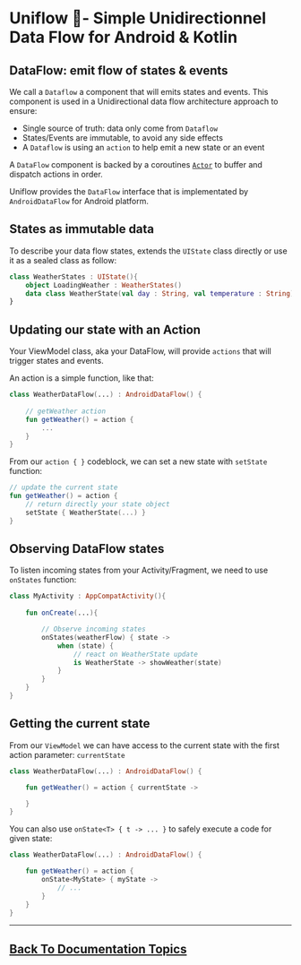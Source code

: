 
# Uniflow 🦄- Simple Unidirectionnel Data Flow for Android & Kotlin

## DataFlow: emit flow of states & events

We call a `Dataflow` a component that will emits states and events. This component is used in a Unidirectional data flow architecture approach 
to ensure:
- Single source of truth: data only come from `Dataflow`
- States/Events are immutable, to avoid any side effects
- A `Dataflow` is using an `action` to help emit a new state or an event

A `DataFlow` component is backed by a coroutines [`Actor`](https://kotlin.github.io/kotlinx.coroutines/kotlinx-coroutines-core/kotlinx.coroutines.channels/actor.html) to buffer and dispatch actions in order.

Uniflow provides the `DataFlow` interface that is implementated by `AndroidDataFlow` for Android platform.

## States as immutable data

To describe your data flow states, extends the `UIState` class directly or use it as a sealed class as follow:

```kotlin
class WeatherStates : UIState(){
	object LoadingWeather : WeatherStates()
	data class WeatherState(val day : String, val temperature : String) : WeatherStates()
}
```

## Updating our state with an Action

Your ViewModel class, aka your DataFlow, will provide `actions` that will trigger states and events.

An action is a simple function, like that:

```kotlin
class WeatherDataFlow(...) : AndroidDataFlow() {
    
    // getWeather action
    fun getWeather() = action {
        ...
    }
}
```

From our `action { }` codeblock, we can set a new state with `setState` function:

```kotlin
// update the current state
fun getWeather() = action {
    // return directly your state object
    setState { WeatherState(...) }
}
```

## Observing DataFlow states

To listen incoming states from your Activity/Fragment, we need to use `onStates` function:

```kotlin
class MyActivity : AppCompatActivity(){
    
    fun onCreate(...){

        // Observe incoming states
        onStates(weatherFlow) { state ->
            when (state) {
                // react on WeatherState update
                is WeatherState -> showWeather(state)
            }
        }
    }
}
```

## Getting the current state

From our `ViewModel` we can have access to the current state with the first action parameter: `currentState`

```kotlin
class WeatherDataFlow(...) : AndroidDataFlow() {

    fun getWeather() = action { currentState ->

    }
}
```

You can also use `onState<T> { t -> ... }` to safely execute a code for given state:

```kotlin
class WeatherDataFlow(...) : AndroidDataFlow() {

    fun getWeather() = action { 
        onState<MyState> { myState ->
            // ...
        }
    }
}
```

----

## [Back To Documentation Topics](../README.md#getting-started--documentation-)
